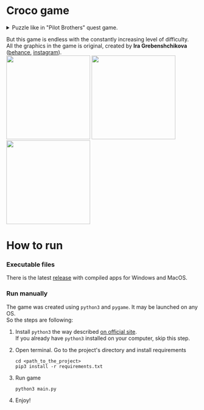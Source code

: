 # Croco game
<details>
<summary>Puzzle like in "Pilot Brothers" quest game.</summary>
   <img src='https://user-images.githubusercontent.com/12399047/162591428-feb8ab20-95ef-45fa-864d-1623719ae3cd.jpg' height=200>
   <img src='https://user-images.githubusercontent.com/12399047/162591433-0baaf3aa-4ee7-4421-9ce9-af69ad5e85ea.jpg' height=200>  
   
   _(images from the "Pilot brothers" game)_
</details>

But this game is endless with the constantly increasing level of difficulty.  
All the graphics in the game is original, created by **Ira Grebenshchikova** ([behance](https://behance.net/stillira8e38), [instagram](https://instagram.com/still.ira/)).  
<img src='https://github.com/Hairash/crosses-game/assets/12399047/7983b84a-bb89-41c8-ad50-b9267679eace' width=220>
<img src='https://github.com/Hairash/crosses-game/assets/12399047/7a4e430b-2480-4cd5-8e38-1dad8dc3d2e3' width=220>
<img src='https://github.com/Hairash/crosses-game/assets/12399047/5bfe61d1-ea27-49b6-aaaf-8ce70e39bddf' width=220>  


# How to run
### Executable files
There is the latest [release](https://github.com/Hairash/crosses-game/releases/tag/v1.0.1) with compiled apps for Windows and MacOS.

### Run manually
The game was created using `python3` and `pygame`. It may be launched on any OS.  
So the steps are following:
1. Install `python3` the way described [on official site](https://www.python.org/downloads/).  
   If you already have `python3` installed on your computer, skip this step.
   
2. Open terminal.
   Go to the project's directory and install requirements
   ```
   cd <path_to_the_project>
   pip3 install -r requirements.txt
   ```
   
3. Run game
   ```
   python3 main.py
   ```
   
4. Enjoy!
